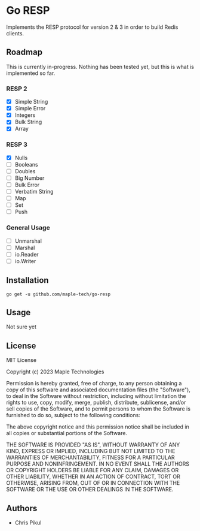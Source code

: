 # Go RESP

Implements the RESP protocol for version 2 &amp; 3 in order to build Redis clients.

## Roadmap

This is currently in-progress. Nothing has been tested yet, but this is what is
implemented so far.

### RESP 2

- [X] Simple String
- [X] Simple Error
- [X] Integers
- [X] Bulk String
- [X] Array

### RESP 3

- [X] Nulls
- [ ] Booleans
- [ ] Doubles
- [ ] Big Number
- [ ] Bulk Error
- [ ] Verbatim String
- [ ] Map
- [ ] Set
- [ ] Push

### General Usage

- [ ] Unmarshal
- [ ] Marshal
- [ ] io.Reader
- [ ] io.Writer
 
## Installation

```
go get -u github.com/maple-tech/go-resp
```

## Usage

Not sure yet

## License

MIT License

Copyright (c) 2023 Maple Technologies

Permission is hereby granted, free of charge, to any person obtaining a copy
of this software and associated documentation files (the "Software"), to deal
in the Software without restriction, including without limitation the rights
to use, copy, modify, merge, publish, distribute, sublicense, and/or sell
copies of the Software, and to permit persons to whom the Software is
furnished to do so, subject to the following conditions:

The above copyright notice and this permission notice shall be included in all
copies or substantial portions of the Software.

THE SOFTWARE IS PROVIDED "AS IS", WITHOUT WARRANTY OF ANY KIND, EXPRESS OR
IMPLIED, INCLUDING BUT NOT LIMITED TO THE WARRANTIES OF MERCHANTABILITY,
FITNESS FOR A PARTICULAR PURPOSE AND NONINFRINGEMENT. IN NO EVENT SHALL THE
AUTHORS OR COPYRIGHT HOLDERS BE LIABLE FOR ANY CLAIM, DAMAGES OR OTHER
LIABILITY, WHETHER IN AN ACTION OF CONTRACT, TORT OR OTHERWISE, ARISING FROM,
OUT OF OR IN CONNECTION WITH THE SOFTWARE OR THE USE OR OTHER DEALINGS IN THE
SOFTWARE.

## Authors

- Chris Pikul
